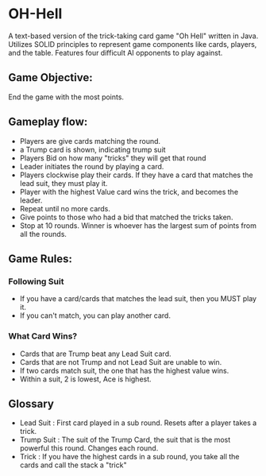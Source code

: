 # OH-Hell
A text-based version of the trick-taking card game "Oh Hell" written in Java. Utilizes SOLID principles to represent game components like cards, players, and the table. Features four difficult AI opponents to play against.

## Game Objective: 
End the game with the most points. 

## Gameplay flow:
- Players are give cards matching the round.
- a Trump card is shown, indicating trump suit
- Players Bid on how many "tricks" they will get that round
- Leader initiates the round by playing a card. 
- Players clockwise play their cards. If they have a card that matches the lead suit, they must play it.
- Player with the highest Value card wins the trick, and becomes the leader.
- Repeat until no more cards.
- Give points to those who had a bid that matched the tricks taken.
- Stop at 10 rounds. Winner is whoever has the largest sum of points from all the rounds.

## Game Rules:
### Following Suit
- If you have a card/cards that matches the lead suit, then you MUST play it.
- If you can't match, you can play another card.
### What Card Wins?
- Cards that are Trump beat any Lead Suit card.
- Cards that are not Trump and not Lead Suit are unable to win.
- If two cards match suit, the one that has the highest value wins.
- Within a suit, 2 is lowest, Ace is highest.
  
## Glossary
- Lead Suit : First card played in a sub round. Resets after a player takes a trick.
- Trump Suit : The suit of the Trump Card, the suit that is the most powerful this round. Changes each round.
- Trick : If you have the highest cards in a sub round, you take all the cards and call the stack a "trick"
  
